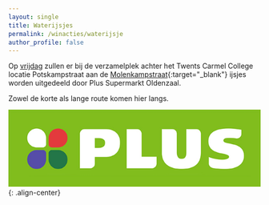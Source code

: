 ```yaml
---
layout: single
title: Waterijsjes
permalink: /winacties/waterijsje
author_profile: false
---
```


Op [vrijdag](/routes/vrijdag) zullen er bij de verzamelplek achter het Twents Carmel College locatie Potskampstraat aan de [Molenkampstraat](https://maps.app.goo.gl/4HYGmuGXnJ9oUQBa7){:target="_blank"} ijsjes worden uitgedeeld door Plus Supermarkt Oldenzaal.  

Zowel de korte als lange route komen hier langs.  

![Plus Supermarkt Oldenzaal](/assets/sponsors/Plus.png){: .align-center}